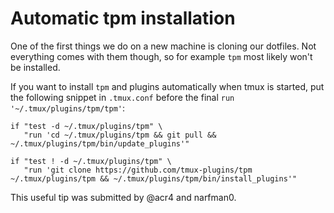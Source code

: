 # Automatic tpm installation

One of the first things we do on a new machine is cloning our dotfiles. Not everything comes with them though, so for example `tpm` most likely won't be installed.

If you want to install `tpm` and plugins automatically when tmux is started, put the following snippet in `.tmux.conf` before the final `run '~/.tmux/plugins/tpm/tpm'`:

```
if "test -d ~/.tmux/plugins/tpm" \
   "run 'cd ~/.tmux/plugins/tpm && git pull && ~/.tmux/plugins/tpm/bin/update_plugins'"

if "test ! -d ~/.tmux/plugins/tpm" \
   "run 'git clone https://github.com/tmux-plugins/tpm ~/.tmux/plugins/tpm && ~/.tmux/plugins/tpm/bin/install_plugins'"
```

This useful tip was submitted by @acr4 and narfman0.
